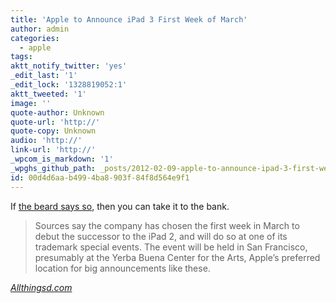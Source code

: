 ```yaml
---
title: 'Apple to Announce iPad 3 First Week of March'
author: admin
categories:
  - apple
tags: 
aktt_notify_twitter: 'yes'
_edit_last: '1'
_edit_lock: '1328819052:1'
aktt_tweeted: '1'
image: ''
quote-author: Unknown
quote-url: 'http://'
quote-copy: Unknown
audio: 'http://'
link-url: 'http://'
_wpcom_is_markdown: '1'
_wpghs_github_path: _posts/2012-02-09-apple-to-announce-ipad-3-first-week-of-march.md
id: 00d4d6aa-b499-4ba8-903f-84f8d564e9f1
---
```

<p>If <a href="http://www.loopinsight.com/2012/02/09/apple-to-announce-ipad-3-first-week-of-march/">the beard says so</a>, then you can take it to the bank.</p>
<blockquote><p>
  Sources say the company has chosen the first week in March to debut the successor to the iPad 2, and will do so at one of its trademark special events. The event will be held in San Francisco, presumably at the Yerba Buena Center for the Arts, Apple’s preferred location for big announcements like these.
</p></blockquote>
<p><em><a href="http://allthingsd.com/20120209/apple-to-announce-ipad-3-first-week-in-march/">Allthingsd.com</a></em></p>
